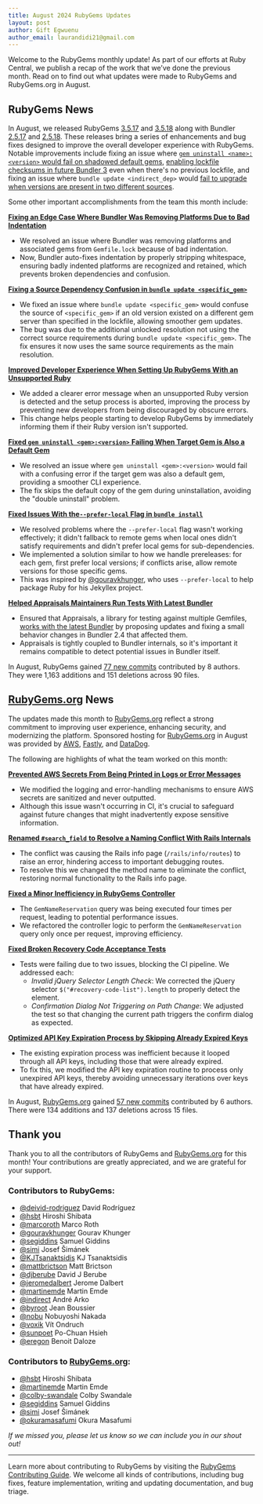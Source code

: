 ```yaml
---
title: August 2024 RubyGems Updates
layout: post
author: Gift Egwuenu
author_email: laurandidi21@gmail.com
---
```


Welcome to the RubyGems monthly update! As part of our efforts at Ruby Central, we publish a recap of the work that we’ve done the previous month. Read on to find out what updates were made to RubyGems and RubyGems.org in August.

## RubyGems News

In August, we released RubyGems [3.5.17](https://github.com/rubygems/rubygems/blob/master/CHANGELOG.md#3517--2024-08-01) and [3.5.18](https://github.com/rubygems/rubygems/blob/master/CHANGELOG.md#3518--2024-08-26) along with Bundler [2.5.17](https://github.com/rubygems/rubygems/blob/master/bundler/CHANGELOG.md#2517-august-1-2024) and [2.5.18](https://github.com/rubygems/rubygems/blob/master/bundler/CHANGELOG.md#2518-august-26-2024). These releases bring a series of enhancements and bug fixes designed to improve the overall developer experience with RubyGems. Notable improvements include fixing an issue where [`gem uninstall <name>:<version>` would fail on shadowed default gems](https://github.com/rubygems/rubygems/pull/7949), [enabling lockfile checksums in future Bundler 3](https://github.com/rubygems/rubygems/pull/7805) even when there's no previous lockfile, and fixing an issue where `bundle update <indirect_dep>` would [fail to upgrade when versions are present in two different sources](https://github.com/rubygems/rubygems/pull/7915).

Some other important accomplishments from the team this month include:

[**Fixing an Edge Case Where Bundler Was Removing Platforms Due to Bad Indentation**](https://github.com/rubygems/rubygems/pull/7916)

- We resolved an issue where Bundler was removing platforms and associated gems from `Gemfile.lock` because of bad indentation.
- Now, Bundler auto-fixes indentation by properly stripping whitespace, ensuring badly indented platforms are recognized and retained, which prevents broken dependencies and confusion.

[**Fixing a Source Dependency Confusion in `bundle update <specific_gem>`**](https://github.com/rubygems/rubygems/pull/7915)

- We fixed an issue where `bundle update <specific_gem>` would confuse the source of `<specific_gem>` if an old version existed on a different gem server than specified in the lockfile, allowing smoother gem updates.
- The bug was due to the additional unlocked resolution not using the correct source requirements during `bundle update <specific_gem>`. The fix ensures it now uses the same source requirements as the main resolution.

[**Improved Developer Experience When Setting Up RubyGems With an Unsupported Ruby**](https://github.com/rubygems/rubygems/pull/7942)

- We added a clearer error message when an unsupported Ruby version is detected and the setup process is aborted, improving the process by preventing new developers from being discouraged by obscure errors.
- This change helps people starting to develop RubyGems by immediately informing them if their Ruby version isn't supported.

[**Fixed `gem uninstall <gem>:<version>`** **Failing When Target Gem is Also a Default Gem**](https://github.com/rubygems/rubygems/pull/7949)

- We resolved an issue where `gem uninstall <gem>:<version>` would fail with a confusing error if the target gem was also a default gem, providing a smoother CLI experience.
- The fix skips the default copy of the gem during uninstallation, avoiding the "double uninstall" problem.

[**Fixed Issues With the`--prefer-local` Flag in `bundle install`**](https://github.com/rubygems/rubygems/pull/7951)

- We resolved problems where the `--prefer-local` flag wasn't working effectively; it didn't fallback to remote gems when local ones didn't satisfy requirements and didn't prefer local gems for sub-dependencies.
- We implemented a solution similar to how we handle prereleases: for each gem, first prefer local versions; if conflicts arise, allow remote versions for those specific gems.
- This was inspired by [@gouravkhunger](https://github.com/gouravkhunger), who uses `--prefer-local` to help package Ruby for his Jekyllex project.

[**Helped Appraisals Maintainers Run Tests With Latest Bundler**](https://github.com/rubygems/rubygems/pull/7950)

- Ensured that Appraisals, a library for testing against multiple Gemfiles, [works with the latest Bundler](https://github.com/thoughtbot/appraisal/pull/229) by proposing updates and fixing a small behavior changes in Bundler 2.4 that affected them.
- Appraisals is tightly coupled to Bundler internals, so it's important it remains compatible to detect potential issues in Bundler itself.

In August, RubyGems gained [77 new commits](https://github.com/rubygems/rubygems/compare/master@%7B2024-8-01%7D...master@%7B2024-8-31%7D) contributed by 8 authors. They were 1,163 additions and 151 deletions across 90 files.

## [RubyGems.org](http://rubygems.org/) News

The updates made this month to [RubyGems.org](http://rubygems.org/) reflect a strong commitment to improving user experience, enhancing security, and modernizing the platform. Sponsored hosting for [RubyGems.org](http://rubygems.org/) in August was provided by [AWS](https://aws.amazon.com/?ref=rubycentral.org), [Fastly](https://www.fastly.com/?ref=rubycentral.org), and [DataDog](https://www.datadoghq.com/?ref=rubycentral.org).

The following are highlights of what the team worked on this month:

[**Prevented AWS Secrets From Being Printed in Logs or Error Messages**](https://github.com/rubygems/rubygems.org/pull/4968)

- We modified the logging and error-handling mechanisms to ensure AWS secrets are sanitized and never outputted.
- Although this issue wasn't occurring in CI, it's crucial to safeguard against future changes that might inadvertently expose sensitive information.

[**Renamed `#search_field`** **to Resolve a Naming Conflict With Rails Internals**](https://github.com/rubygems/rubygems.org/pull/4957)

- The conflict was causing the Rails info page (`/rails/info/routes`) to raise an error, hindering access to important debugging routes.
- To resolve this we changed the method name to eliminate the conflict, restoring normal functionality to the Rails info page.

[**Fixed a Minor Inefficiency in RubyGems Controller**](https://github.com/rubygems/rubygems.org/pull/4953)

- The `GemNameReservation` query was being executed four times per request, leading to potential performance issues.
- We refactored the controller logic to perform the `GemNameReservation` query only once per request, improving efficiency.

[**Fixed Broken Recovery Code Acceptance Tests**](https://github.com/rubygems/rubygems.org/pull/4950)

- Tests were failing due to two issues, blocking the CI pipeline. We addressed each:
    - *Invalid jQuery Selector Length Check*: We corrected the jQuery selector `$("#recovery-code-list").length` to properly detect the element.
    - *Confirmation Dialog Not Triggering on Path Change*: We adjusted the test so that changing the current path triggers the confirm dialog as expected.

[**Optimized API Key Expiration Process by Skipping Already Expired Keys**](https://github.com/rubygems/rubygems.org/pull/4975)

- The existing expiration process was inefficient because it looped through all API keys, including those that were already expired.
- To fix this, we modified the API key expiration routine to process only unexpired API keys, thereby avoiding unnecessary iterations over keys that have already expired.

In August, [RubyGems.org](http://rubygems.org/) gained [57 new commits](https://github.com/rubygems/rubygems.org/compare/master@%7B2024-8-01%7D...master@%7B2024-8-31%7D) contributed by 6 authors. There were 134 additions and 137 deletions across 15 files.

## Thank you

Thank you to all the contributors of RubyGems and [RubyGems.org](http://rubygems.org/) for this month! Your contributions are greatly appreciated, and we are grateful for your support.

### Contributors to RubyGems:

- [@deivid-rodriguez](https://github.com/deivid-rodriguez) David Rodríguez
- [@hsbt](https://github.com/hsbt) Hiroshi Shibata
- [@marcoroth](https://github.com/marcoroth) Marco Roth
- [@gouravkhunger](https://github.com/gouravkhunger) Gourav Khunger
- [@segiddins](https://github.com/segiddins) Samuel Giddins
- [@simi](https://github.com/simi) Josef Šimánek
- [@KJTsanaktsidis](https://github.com/KJTsanaktsidis) KJ Tsanaktsidis
- [@mattbrictson](https://github.com/mattbrictson) Matt Brictson
- [@djberube](https://github.com/djberube) David J Berube
- [@jeromedalbert](https://github.com/jeromedalbert) Jerome Dalbert
- [@martinemde](https://github.com/martinemde) Martin Emde
- [@indirect](https://github.com/indirect) André Arko
- [@byroot](https://github.com/byroot) Jean Boussier
- [@nobu](https://github.com/nobu) Nobuyoshi Nakada
- [@voxik](https://github.com/voxik) Vít Ondruch
- [@sunpoet](https://github.com/sunpoet) Po-Chuan Hsieh
- [@eregon](https://github.com/eregon) Benoit Daloze

### Contributors to [RubyGems.org](http://rubygems.org/):

- [@hsbt](https://github.com/hsbt) Hiroshi Shibata
- [@martinemde](https://github.com/martinemde) Martin Emde
- [@colby-swandale](https://github.com/colby-swandale) Colby Swandale
- [@segiddins](https://github.com/segiddins) Samuel Giddins
- [@simi](https://github.com/simi) Josef Šimánek
- [@okuramasafumi](https://github.com/okuramasafumi) Okura Masafumi

*If we missed you, please let us know so we can include you in our shout out!*

---
Learn more about contributing to RubyGems by visiting the [RubyGems Contributing Guide](https://github.com/rubygems/rubygems/blob/master/CONTRIBUTING.md). We welcome all kinds of contributions, including bug fixes, feature implementation, writing and updating documentation, and bug triage.

